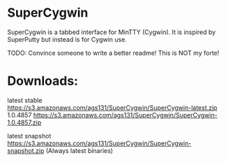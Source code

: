 SuperCygwin
===========
SuperCygwin is a tabbed interface for MinTTY (Cygwin). 
It is inspired by SuperPutty but instead is for Cygwin use.

TODO: Convince someone to write a better readme! This is NOT my forte!

Downloads:
==========
latest stable     https://s3.amazonaws.com/ags131/SuperCygwin/SuperCygwin-latest.zip
1.0.4857          https://s3.amazonaws.com/ags131/SuperCygwin/SuperCygwin-1.0.4857.zip

latest snapshot   https://s3.amazonaws.com/ags131/SuperCygwin/SuperCygwin-snapshot.zip
(Always latest binaries)
